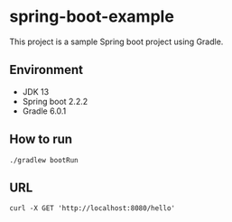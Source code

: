 # spring-boot-example
This project is a sample Spring boot project using Gradle.

## Environment
* JDK 13
* Spring boot 2.2.2
* Gradle 6.0.1

## How to run
~~~~
./gradlew bootRun
~~~~

## URL
~~~~
curl -X GET 'http://localhost:8080/hello'
~~~~